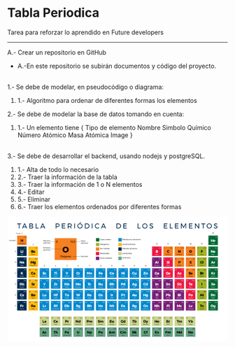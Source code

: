 # Tabla Periodica
Tarea para reforzar lo aprendido en Future developers

----------------------------------------------
A.- Crear un repositorio en GitHub<br />
    <ul>
    <li>A.-En este repositorio se subirán documentos y código del proyecto. </li>
    </ul>
    <br />
1.- Se debe de modelar, en pseudocódigo o diagrama:
  <ol>
    <li>    1.- Algoritmo para ordenar de diferentes formas los elementos </li>
    </ol>
2.- Se debe de modelar la base de datos tomando en cuenta:
<ol>
    <li>
    1.- Un elemento tiene {
        Tipo de elemento
        Nombre
        Simbolo Químico
        Número Atómico
        Masa Atómica
        Image
    }
    </li>
    </ol>
    <br />
3.- Se debe de desarrollar el backend, usando nodejs y postgreSQL.
<br />
<ol>
    <li>1.- Alta de todo lo necesario</li>
    <li>2.- Traer la información de la tabla</li>
    <li>3.- Traer la información de 1 o N elementos</li>
    <li>4.- Editar</li>
    <li>5.- Eliminar</li>
    <li>6.- Traer los elementos ordenados por diferentes formas</li>
</ol>

![img](/tabla-periodica2.png "Tabla periodica")